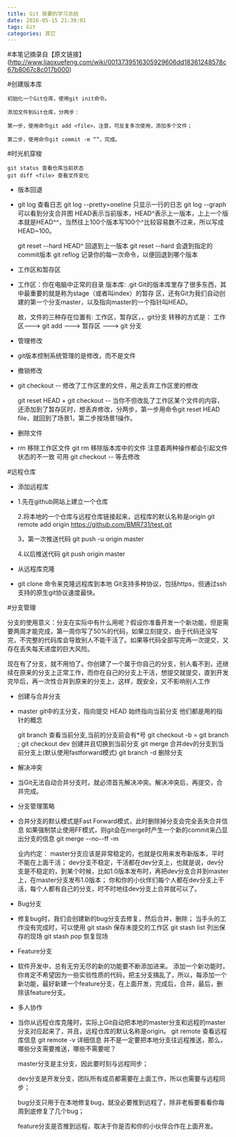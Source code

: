 ```yaml
---
title: Git 简要的学习总结
date: 2016-05-15 21:39:01
tags: Git
categories: 其它
---
```



#本笔记摘录自【原文链接】(http://www.liaoxuefeng.com/wiki/0013739516305929606dd18361248578c67b8067c8c017b000)<!--more-->

#创建版本库

    初始化一个Git仓库，使用git init命令。

    添加文件到Git仓库，分两步：

    第一步，使用命令git add <file>，注意，可反复多次使用，添加多个文件；

    第二步，使用命令git commit -m “”，完成。


#时光机穿梭

    git status 查看仓库当前状态
    git diff <file> 查看文件变化

- 版本回退
- 
    git log 查看日志
    git log --pretty=oneline 只显示一行的日志
    git log --graph 可以看到分支合并图
    HEAD表示当前版本，HEAD^表示上一版本，上上一个版本就是HEAD^^，当然往上100个版本写100个^比较容易数不过来，所以写成HEAD~100。

    git reset --hard HEAD^ 回退到上一版本
    git reset --hard <commitID> 会退到指定的commit版本
    git reflog 记录你的每一次命令，以便回退到哪个版本

- 工作区和暂存区
- 
    工作区：你在电脑中正常的目录
    版本库: .git Git的版本库里存了很多东西，其中最重要的就是称为stage（或者叫index）的暂存 区，还有Git为我们自动创建的第一个分支master，以及指向master的一个指针叫HEAD。

    故，文件的三种存在位置有: 工作区，暂存区，，git分支
    转移的方式是： 工作区---> git add ---> 暂存区 ---> git 分支

- 管理修改
- 
    git版本控制系统管理的是修改，而不是文件

- 撤销修改
- 
    git checkout -- <file> 修改了工作区里的文件，用之丢弃工作区里的修改

    git reset HEAD <file> + git checkout -- <file> 当你不但改乱了工作区某个文件的内容，还添加到了暂存区时，想丢弃修改，分两步，第一步用命令git reset HEAD file，就回到了场景1，第二步按场景1操作。
- 删除文件 
-
    rm <file> 移除工作区文件
    git rm <file> 移除版本库中的文件
    注意着两种操作都会引起文件状态的不一致
    可用  git checkout -- <file> 等去修改

#远程仓库

- 添加远程库 
-
    1.先在github网站上建立一个仓库

    2.将本地的一个仓库与远程仓库链接起来，远程库的默认名称是origin
    git remote add origin https://github.com/BMR731/test.git  

    3，第一次推送代码
    git push -u origin master

    4.以后推送代码
    git push origin master

- 从远程库克隆
-
    git clone 命令来克隆远程库到本地
    Git支持多种协议，包括https，但通过ssh支持的原生git协议速度最快。

#分支管理

分支的使用意义：分支在实际中有什么用呢？假设你准备开发一个新功能，但是需要两周才能完成，第一周你写了50%的代码，如果立刻提交，由于代码还没写完，不完整的代码库会导致别人不能干活了。如果等代码全部写完再一次提交，又存在丢失每天进度的巨大风险。

现在有了分支，就不用怕了。你创建了一个属于你自己的分支，别人看不到，还继续在原来的分支上正常工作，而你在自己的分支上干活，想提交就提交，直到开发完毕后，再一次性合并到原来的分支上，这样，既安全，又不影响别人工作

- 创建与合并分支
-
    master git中的主分支，指向提交
    HEAD 始终指向当前分支
    他们都是用的指针的概念

    git branch 查看当前分支,当前的分支前会有*号
    git checkout -b <dev> = git branch <dev> ; git checkout dev 创建并且切换到当前分支
    git merge <dev> 合并dev的分支到当前分支上(默认使用fastforward模式)
    git branch -d <dev> 删除分支

- 解决冲突
- 
    当Git无法自动合并分支时，就必须首先解决冲突。解决冲突后，再提交，合并完成。

-  分支管理策略
-  
    合并分支的默认模式是Fast Forward模式，此时删除掉分支会完全丢失合并信息
    如果强制禁止使用FF模式，则git会在merge时产生一个新的commit来凸显出分支的信息
    git merge --no--ff -m <description> <dev>

    业内约定：
    master分支应该是非常稳定的，也就是仅用来发布新版本，平时不能在上面干活；
    dev分支不稳定，干活都在dev分支上，也就是说，dev分支是不稳定的，到某个时候，比如1.0版本发布时，再把dev分支合并到master上，在master分支发布1.0版本；
    你和你的小伙伴们每个人都在dev分支上干活，每个人都有自己的分支，时不时地往dev分支上合并就可以了。

- Bug分支
- 
    修复bug时，我们会创建新的bug分支去修复，然后合并，删除；
    当手头的工作没有完成时，可以使用
    git stash 保存未提交的工作区
    git stash list 列出保存的现场
    git stash pop 恢复现场


- Feature分支
- 
    软件开发中，总有无穷无尽的新的功能要不断添加进来。
    添加一个新功能时，你肯定不希望因为一些实验性质的代码，把主分支搞乱了，所以，每添加一个新功能，最好新建一个feature分支，在上面开发，完成后，合并，最后，删除该feature分支。 

- 多人协作
- 
    当你从远程仓库克隆时，实际上Git自动把本地的master分支和远程的master分支对应起来了，并且，远程仓库的默认名称是origin。
    git remote 查看远程库信息
    git remote -v 详细信息
    并不是一定要把本地分支往远程推送，那么，哪些分支需要推送，哪些不需要呢？

    master分支是主分支，因此要时刻与远程同步；

    dev分支是开发分支，团队所有成员都需要在上面工作，所以也需要与远程同步；

    bug分支只用于在本地修复bug，就没必要推到远程了，除非老板要看看你每周到底修复了几个bug；

    feature分支是否推到远程，取决于你是否和你的小伙伴合作在上面开发。






